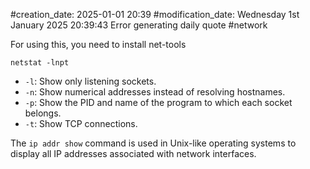 #creation_date:  2025-01-01 20:39
#modification_date: Wednesday 1st January 2025 20:39:43
Error generating daily quote
#network

For using this, you need to install net-tools
```ssh
netstat -lnpt
```
- `-l`: Show only listening sockets.
- `-n`: Show numerical addresses instead of resolving hostnames.
- `-p`: Show the PID and name of the program to which each socket belongs.
- `-t`: Show TCP connections.

The `ip addr show` command is used in Unix-like operating systems to display all IP addresses associated with network interfaces.